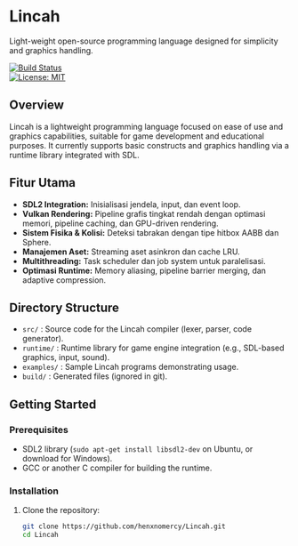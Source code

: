 # Lincah
Light-weight open-source programming language designed for simplicity and graphics handling.

[![Build Status](https://img.shields.io/badge/build-passing-brightgreen)](https://github.com/henxnomercy/Lincah)  
[![License: MIT](https://img.shields.io/badge/License-MIT-yellow.svg)](https://github.com/henxnomercy/Lincah/blob/main/LICENSE)

## Overview
Lincah is a lightweight programming language focused on ease of use and graphics capabilities, suitable for game development and educational purposes. It currently supports basic constructs and graphics handling via a runtime library integrated with SDL.

## Fitur Utama

- **SDL2 Integration:** Inisialisasi jendela, input, dan event loop.
- **Vulkan Rendering:** Pipeline grafis tingkat rendah dengan optimasi memori, pipeline caching, dan GPU-driven rendering.
- **Sistem Fisika & Kolisi:** Deteksi tabrakan dengan tipe hitbox AABB dan Sphere.
- **Manajemen Aset:** Streaming aset asinkron dan cache LRU.
- **Multithreading:** Task scheduler dan job system untuk paralelisasi.
- **Optimasi Runtime:** Memory aliasing, pipeline barrier merging, dan adaptive compression.

## Directory Structure
- `src/`       : Source code for the Lincah compiler (lexer, parser, code generator).
- `runtime/`   : Runtime library for game engine integration (e.g., SDL-based graphics, input, sound).
- `examples/`  : Sample Lincah programs demonstrating usage.
- `build/`     : Generated files (ignored in git).

## Getting Started
### Prerequisites
- SDL2 library (`sudo apt-get install libsdl2-dev` on Ubuntu, or download for Windows).
- GCC or another C compiler for building the runtime.

### Installation
1. Clone the repository:
   ```bash
   git clone https://github.com/henxnomercy/Lincah.git
   cd Lincah
